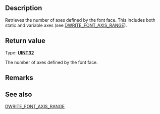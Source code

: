 ## Description

Retrieves the number of axes defined by the font face. This includes both static and variable axes (see [DWRITE_FONT_AXIS_RANGE](https://learn.microsoft.com/windows/win32/api/dwrite_3/ns-dwrite_3-dwrite_font_axis_range)).

## Return value

Type: **[UINT32](https://learn.microsoft.com/windows/win32/winprog/windows-data-types)**

The number of axes defined by the font face.

## Remarks

## See also

[DWRITE_FONT_AXIS_RANGE](https://learn.microsoft.com/windows/win32/api/dwrite_3/ns-dwrite_3-dwrite_font_axis_range)